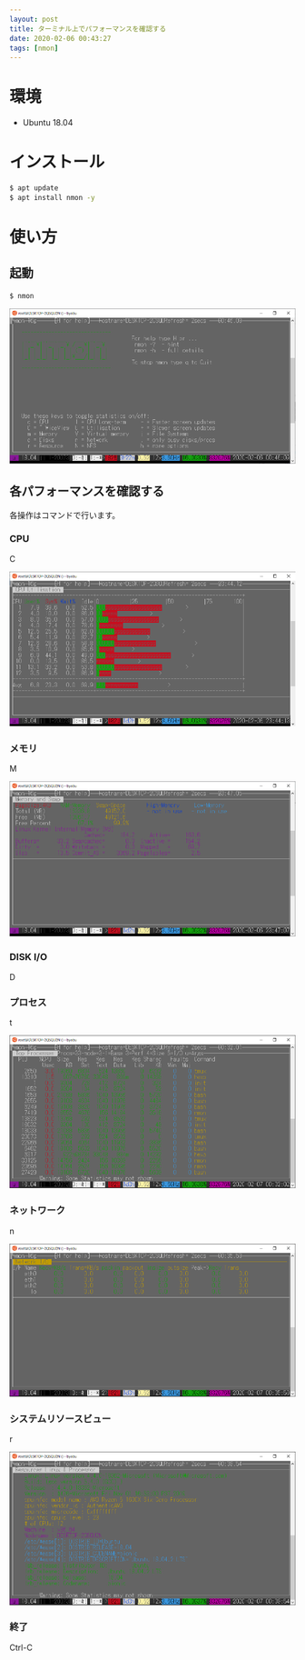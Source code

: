 ```yaml
---
layout: post
title: ターミナル上でパフォーマンスを確認する
date: 2020-02-06 00:43:27
tags: [nmon]
---
```


# 環境

- Ubuntu 18.04

# インストール

```bash
$ apt update
$ apt install nmon -y
```

# 使い方

## 起動

```bash
$ nmon
```

![nmon](/images/nmon.png)

## 各パフォーマンスを確認する

各操作はコマンドで行います。

### CPU

C

![nmon1](/images/nmon1.png)

### メモリ

M

![nmon2](/images/nmon2.png)

### DISK I/O

D

### プロセス

t

![nmon3](/images/nmon3.png)

### ネットワーク

n

![nmon4](/images/nmon4.png)

### システムリソースビュー

r

![nmon5](/images/nmon5.png)

### 終了

Ctrl-C
